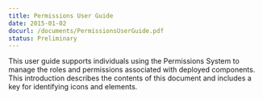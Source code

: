 ```yaml
---
title: Permissions User Guide
date: 2015-01-02
docurl: /documents/PermissionsUserGuide.pdf
status: Preliminary
---
```

This user guide supports individuals using the Permissions System to manage the roles and permissions associated with deployed components. This introduction describes the contents of this document and includes a key for identifying icons and elements.
